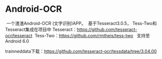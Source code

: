 # Android-OCR

  一个渣渣Android-OCR (文字识别)APP。
  基于Tesseract3.0.5， Tess-Two和Tesseract集成在项目中
  Tesseract：https://github.com/tesseract-ocr/tesseract
  Tess-Two：https://github.com/rmtheis/tess-two
  
 支持至Android 6.0
 
 trainneddata下载：https://github.com/tesseract-ocr/tessdata/tree/3.04.00
